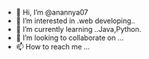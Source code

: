 - 👋 Hi, I’m @anannya07
- 👀 I’m interested in .web developing..
- 🌱 I’m currently learning ..Java,Python.
- 💞️ I’m looking to collaborate on ...
- 📫 How to reach me ...

<!---
anannya07/anannya07 is a ✨ special ✨ repository because its `README.md` (this file) appears on your GitHub profile.
You can click the Preview link to take a look at your changes.
--->

